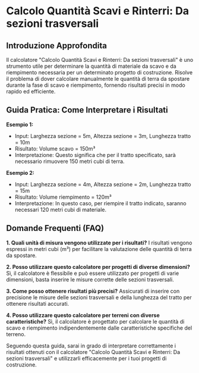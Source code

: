 # Calcolo Quantità Scavi e Rinterri: Da sezioni trasversali

## Introduzione Approfondita
Il calcolatore "Calcolo Quantità Scavi e Rinterri: Da sezioni trasversali" è uno strumento utile per determinare la quantità di materiale da scavo e da riempimento necessaria per un determinato progetto di costruzione. Risolve il problema di dover calcolare manualmente le quantità di terra da spostare durante la fase di scavo e riempimento, fornendo risultati precisi in modo rapido ed efficiente.

## Guida Pratica: Come Interpretare i Risultati

**Esempio 1:**
- Input: Larghezza sezione = 5m, Altezza sezione = 3m, Lunghezza tratto = 10m
- Risultato: Volume scavo = 150m³
- Interpretazione: Questo significa che per il tratto specificato, sarà necessario rimuovere 150 metri cubi di terra.

**Esempio 2:**
- Input: Larghezza sezione = 4m, Altezza sezione = 2m, Lunghezza tratto = 15m
- Risultato: Volume riempimento = 120m³
- Interpretazione: In questo caso, per riempire il tratto indicato, saranno necessari 120 metri cubi di materiale.

## Domande Frequenti (FAQ)

**1. Quali unità di misura vengono utilizzate per i risultati?**
I risultati vengono espressi in metri cubi (m³) per facilitare la valutazione delle quantità di terra da spostare.

**2. Posso utilizzare questo calcolatore per progetti di diverse dimensioni?**
Sì, il calcolatore è flessibile e può essere utilizzato per progetti di varie dimensioni, basta inserire le misure corrette delle sezioni trasversali.

**3. Come posso ottenere risultati più precisi?**
Assicurati di inserire con precisione le misure delle sezioni trasversali e della lunghezza del tratto per ottenere risultati accurati.

**4. Posso utilizzare questo calcolatore per terreni con diverse caratteristiche?**
Sì, il calcolatore è progettato per calcolare le quantità di scavo e riempimento indipendentemente dalle caratteristiche specifiche del terreno.

Seguendo questa guida, sarai in grado di interpretare correttamente i risultati ottenuti con il calcolatore "Calcolo Quantità Scavi e Rinterri: Da sezioni trasversali" e utilizzarli efficacemente per i tuoi progetti di costruzione.